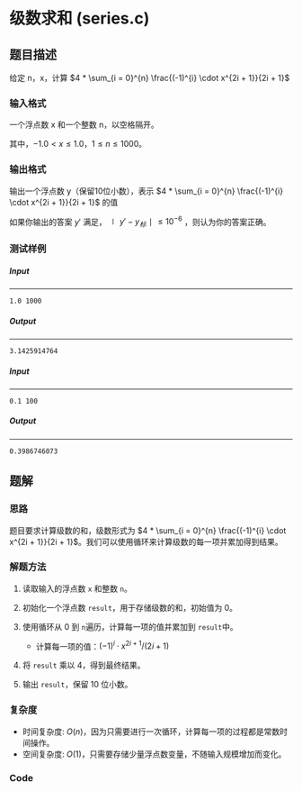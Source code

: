 # 级数求和 (series.c)

## 题目描述

给定 n，x，计算 $4 * \sum_{i = 0}^{n} \frac{(-1)^{i} \cdot x^{2i + 1}}{2i + 1}$

### 输入格式

一个浮点数 x 和一个整数 n，以空格隔开。

其中，$-1.0 < x \leq 1.0$，$1 \leq n \leq 1000$。

### 输出格式

输出一个浮点数 y（保留10位小数），表示 $4 * \sum_{i = 0}^{n} \frac{(-1)^{i} \cdot x^{2i + 1}}{2i + 1}$ 的值

如果你输出的答案 $y'$ 满足，$∣y' - y_标 ∣ \leq 10^{-6}$ ，则认为你的答案正确。

### 测试样例

##### Input

------

```
1.0 1000
```

##### Output

------

```
3.1425914764
```

##### Input

------

```
0.1 100
```

##### Output

------

```
0.3986746073
```



## 题解

### 思路

题目要求计算级数的和，级数形式为 $4 * \sum_{i = 0}^{n} \frac{(-1)^{i} \cdot x^{2i + 1}}{2i + 1}$。我们可以使用循环来计算级数的每一项并累加得到结果。

### 解题方法

1. 读取输入的浮点数 `x` 和整数 `n`。

2. 初始化一个浮点数 `result`，用于存储级数的和，初始值为 0。

3. 使用循环从 0 到 `n`遍历，计算每一项的值并累加到 `result`中。

   - 计算每一项的值：$(-1)^{i} \cdot x^{2i + 1} / (2i + 1)$

4. 将 `result` 乘以 4，得到最终结果。

5. 输出 `result`，保留 10 位小数。

### 复杂度
- 时间复杂度: $O(n)$，因为只需要进行一次循环，计算每一项的过程都是常数时间操作。
- 空间复杂度: $O(1)$，只需要存储少量浮点数变量，不随输入规模增加而变化。

### Code

```c

```

